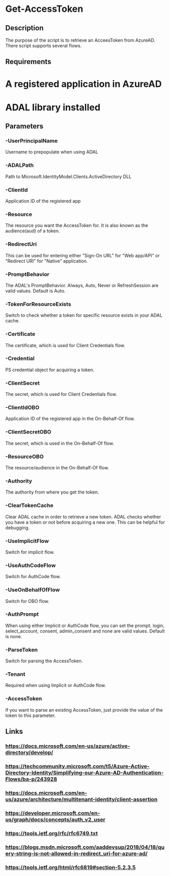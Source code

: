 # Get-AccessToken
## Description

The purpose of the script is to retrieve an AcceesToken from AzureAD. There script supports several flows.

## Requirements
# A registered application in AzureAD
# ADAL library installed

## Parameters

### -UserPrincipalName

Username to prepopulate when using ADAL

### -ADALPath

Path to Microsoft.IdentityModel.Clients.ActiveDirectory DLL

### -ClientId

Application ID of the registered app

### -Resource

The resource you want the AccessToken for. It is also known as the audience(aud) of a token.

### -RedirectUri

This can be used for entering either "Sign-On URL" for "Web app/API" or "Redirect URI" for "Native" application.

### -PromptBehavior

The ADAL's PromptBehavior. Always, Auto, Never or RefreshSession are valid values. Default is Auto.

### -TokenForResourceExists

Switch to check whether a token for specific resource exists in your ADAL cache.

### -Certificate

The certificate, which is used for Client Credentials flow.

### -Credential

PS credential object for acquiring a token.

### -ClientSecret

The secret, which is used for Client Credentials flow.

### -ClientIdOBO

Application ID of the registered app in the On-Behalf-Of flow.

### -ClientSecretOBO

The secret, which is used in the On-Behalf-Of flow.

### -ResourceOBO

The resource/audience in the On-Behalf-Of flow.

### -Authority

The authority from where you get the token.

### -ClearTokenCache

Clear ADAL cache in order to retrieve a new token. ADAL checks whether you have a token or not before acquiring a new one. This can be helpful for debugging.

### -UseImplicitFlow

Switch for implicit flow.

### -UseAuthCodeFlow

Switch for AuthCode flow.

### -UseOnBehalfOfFlow

Switch for OBO flow.

### -AuthPrompt

When using either Implicit or AuthCode flow, you can set the prompt. login, select_account, consent, admin_consent and none are valid values. Default is none.

### -ParseToken

Switch for parsing the AccessToken.

### -Tenant

Required when using Implicit or AuthCode flow.

### -AccessToken

If you want to parse an existing AccessToken, just provide the value of the token to this parameter.

## Links

### https://docs.microsoft.com/en-us/azure/active-directory/develop/
### https://techcommunity.microsoft.com/t5/Azure-Active-Directory-Identity/Simplifying-our-Azure-AD-Authentication-Flows/ba-p/243928
### https://docs.microsoft.com/en-us/azure/architecture/multitenant-identity/client-assertion
### https://developer.microsoft.com/en-us/graph/docs/concepts/auth_v2_user
### https://tools.ietf.org/rfc/rfc6749.txt
### https://blogs.msdn.microsoft.com/aaddevsup/2018/04/18/query-string-is-not-allowed-in-redirect_uri-for-azure-ad/
### https://tools.ietf.org/html/rfc6819#section-5.2.3.5
